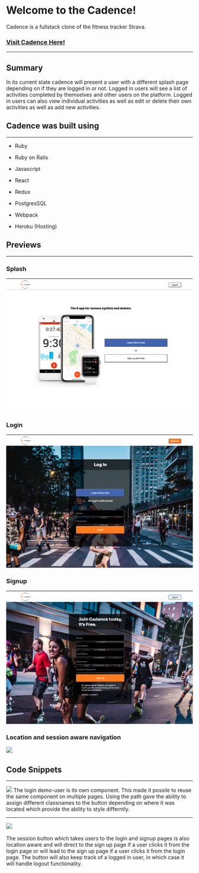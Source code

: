 # Welcome to the Cadence!

Cadence is a fullstack clone of the fitness tracker Strava.
### <a href='https://heroku-cadence.herokuapp.com/'>Visit Cadence Here! </a>
***

## Summary
In its current state cadence will present a user with a different splash page depending on if they are logged in or not.  Logged in users will see a list of activities completed by themselves and other users on the platform.  Logged in users can also view individual activities as well as edit or delete their own activities as well as add new activities.  

## Cadence was built using
***
- Ruby 
- Ruby on Rails
- Javascript
- React 
- Redux
- PostgresSQL
- Webpack 

- Heroku (Hosting)

## Previews
***
### Splash
<img src='./public/assets/screenshots/splash.png'>

### Login
<img src='./public/assets/screenshots/login.png'>

### Signup
<img src='./public/assets/screenshots/Signup.png'>

### Location and session aware navigation
<img src='./public/assets/screenshots/flow.gif'>

## Code Snippets
***

<img src='./public/assets/screenshots/demobutton.png'>
The login demo-user is its own component.  This made it possile to reuse the same component on multiple pages.  Using the path gave the ability to assign different classnames to the button depending on where it was located which provide the ability to style differntly. 

***

<img src='./public/assets/screenshots/session.png'>

The session button which takes users to the login and signup pages is also location aware and will direct to the sign up page if a user clicks it from the login page or will lead to the sign up page if a user clicks it from the login page.  The button will also keep track of a logged in user, in which case it will handle logout functionality.  


